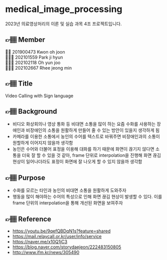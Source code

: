 # medical_image_processing
2023년 의료영상처리의 이론 및 실습 과목 4조 프로젝트입니다.

## 👉🏽 Member

💁🏽 201900473 Kwon oh joon <br>
💁🏽‍♀️ 202101559 Park ji hyun <br>
💁🏽‍♀️ 202102118 Oh yun joo <br>
💁🏽‍♀️ 202102667 Rhee jeong min <br>

## 👉🏽 Title
Video Calling with Sign language <br>

## 👉🏽 Background
- 비디오 화상회의나 영상 통화 등 비대면 소통을 많이 하는 요즘 수화를 사용하는 장애인과 비장애인의 소통을 원활하게 만들어 줄 수 있는 방안이 있을지 생각하게 됨
- 카메라를 이용한 소통에서 농인의 수어를 텍스트로 바꿔주면 비장애인과의 소통이 원할하게 이어지지 않을까 생각함
- 농인은 수어와 더불어 표정을 이용해 대화를 하기 때문에 화면이 끊기지 않다면 소통을 더욱 잘 할 수 있을 것 같아, frame 단위로 interpolation을 진행해 화면 끊김 현상이 일어나더라도 표정이 화면에 잘 나오게 할 수 있지 않을까 생각함

## 👉🏽 Purpose
- 수화를 모르는 타인과 농인의 비대면 소통을 원활하게 도와주자
- 행동을 많이 해야하는 수어의 특성으로 인해 화면 끊김 현상이 발생할 수 있다. 이를 frame 단위의 interpolation을 통해 개선된 화면을 보여주자

## 👉🏽 Reference
- https://youtu.be/9qefQBDqN1s?feature=shared
- https://mail.relaycall.or.kr/user/info/service
- https://naver.me/x10Q1jC3
- https://blog.naver.com/storydaejeon/222483150805
- http://www.ifm.kr/news/305490

